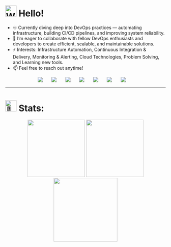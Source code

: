 <h1>
  <img alt="Wave image" src="https://user-images.githubusercontent.com/68912857/218808235-50f91cfa-5ec0-43c3-89f7-abb8d4258621.gif" width="35" height="35"/> Hello!
</h1>

- ♾️ Currently diving deep into DevOps practices — automating infrastructure, building CI/CD pipelines, and improving system reliability.
- 🤝 I’m eager to collaborate with fellow DevOps enthusiasts and developers to create efficient, scalable, and maintainable solutions.
- ⚡ Interests: Infrastructure Automation, Continuous Integration & Delivery, Monitoring & Alerting, Cloud Technologies, Problem Solving, and Learning new tools.
- 📫 Feel free to reach out anytime!
<p align="center">
  <a href="https://github.com/GitLN01" target="_blank"><img src="https://img.shields.io/badge/GitHub-100000?style=for-the-badge&logo=github&logoColor=white" /></a>&nbsp;&nbsp;&nbsp;&nbsp;&nbsp;&nbsp;
  <a href="https://www.linkedin.com/in/lazar-nikitovic/" target="_blank"><img src="https://img.shields.io/badge/linkedin-%230077B5.svg?&style=for-the-badge&logo=linkedin&logoColor=white" /></a>&nbsp;&nbsp;&nbsp;&nbsp;&nbsp;&nbsp;
  <a href="mailto:lazar.nikitovic.01@gmail.com?subject=Came%20from%20Github" target="_blank"><img src="https://img.shields.io/badge/gmail-%23D14836.svg?&style=for-the-badge&logo=gmail&logoColor=white" /></a>&nbsp;&nbsp;&nbsp;&nbsp;&nbsp;&nbsp;
  <a href="https://www.instagram.com/zola__01/?next=%2F" target="_blank"><img src="https://img.shields.io/badge/zola__01-E4405F?style=for-the-badge&logo=instagram&logoColor=white" /></a>&nbsp;&nbsp;&nbsp;&nbsp;&nbsp;&nbsp;
  <a href="https://steamcommunity.com/id/Wadihuk1234/" target="_blank"><img src="https://img.shields.io/badge/Steam-000000?style=for-the-badge&logo=steam&logoColor=white" /></a>&nbsp;&nbsp;&nbsp;&nbsp;&nbsp;&nbsp;
  <a href="https://dcbadge.vercel.app/api/shield/411951484675293185" target="_blank"><img src="https://img.shields.io/badge/Discord-5865F2?style=for-the-badge&logo=discord&logoColor=white" /></a>&nbsp;&nbsp;&nbsp;&nbsp;&nbsp;&nbsp;
  <a href="https://drive.google.com/file/d/1e2PhkTwRjwmAqbIfViwLwlzM_sxjjOVJ/view?usp=drive_link" target="_blank"><img src="https://img.shields.io/badge/CV-4285F4?style=for-the-badge&logo=googledrive&logoColor=white" /></a>&nbsp;&nbsp;&nbsp;&nbsp;&nbsp;&nbsp;
</p>
<hr>
<h1>
  <img src="https://fonts.gstatic.com/s/e/notoemoji/latest/1f440/512.gif" alt="👀" width="35" height="35"> Stats:
</h1>
<p align="center">
  <img height="180px" src="https://github-readme-stats-sigma-five.vercel.app/api/top-langs/?username=GitLN01&layout=compact&langs_count=10&include_all_commits=true&count_private=true&title_color=29a082&icon_color=599cab&text_color=99d1ce&bg_color=0c1014&border_color=ffffff" />
  <img height="180px" src="https://github-readme-stats-sigma-five.vercel.app/api?username=GitLN01&theme=gotham&show_icons=true">
  <img height="200px" src="https://github-readme-streak-stats.herokuapp.com/?user=GitLN01&include_all_commits=true&count_private=true&background=0c1014&border=ffffff&stroke=ffffff&ring=268f77&fire=red&currStreakNum=99d1ce&sideNums=99d1ce&currStreakLabel=99d1ce&sideLabels=99d1ce&dates=0ffff0" />
</p>
